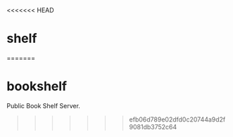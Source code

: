 <<<<<<< HEAD
# shelf
=======
# bookshelf
Public Book Shelf Server.
>>>>>>> efb06d789e02dfd0c20744a9d2f9081db3752c64
